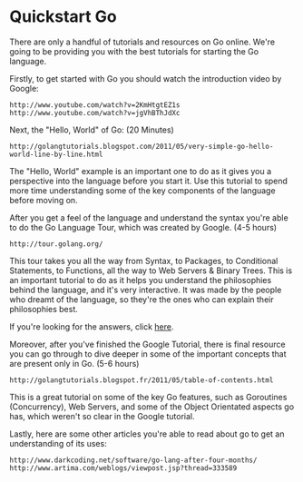 Quickstart Go
==================================================

There are only a handful of tutorials and resources on Go online. We're going to be providing you with the best tutorials for starting the Go language.

Firstly, to get started with Go you should watch the introduction video by Google:

    http://www.youtube.com/watch?v=2KmHtgtEZ1s
    http://www.youtube.com/watch?v=jgVhBThJdXc

Next, the "Hello, World" of Go: (20 Minutes)

    http://golangtutorials.blogspot.com/2011/05/very-simple-go-hello-world-line-by-line.html

The "Hello, World" example is an important one to do as it gives you a perspective into the language before you start it. Use this tutorial to spend more time understanding some of the key components of the language before moving on.

After you get a feel of the language and understand the syntax you're able to do the Go Language Tour, which was created by Google. (4-5 hours)

    http://tour.golang.org/

This tour takes you all the way from Syntax, to Packages, to Conditional Statements, to Functions, all the way to Web Servers & Binary Trees. This is an important tutorial to do as it helps you understand the philosophies behind the language, and it's very interactive. It was made by the people who dreamt of the language, so they're the ones who can explain their philosophies best.

If you're looking for the answers, click [here](http://syslog.warten.de/2011/11/solutions-for-tour-of-go-exercises/).

Moreover, after you've finished the Google Tutorial, there is final resource you can go through to dive deeper in some of the important concepts that are present only in Go. (5-6 hours)

    http://golangtutorials.blogspot.fr/2011/05/table-of-contents.html

This is a great tutorial on some of the key Go features, such as Goroutines (Concurrency), Web Servers, and some of the Object Orientated aspects go has, which weren't so clear in the Google tutorial.

Lastly, here are some other articles you're able to read about go to get an understanding of its uses:

    http://www.darkcoding.net/software/go-lang-after-four-months/
    http://www.artima.com/weblogs/viewpost.jsp?thread=333589
